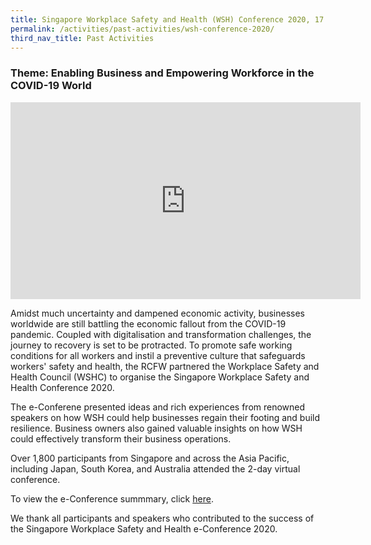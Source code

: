 ```yaml
---
title: Singapore Workplace Safety and Health (WSH) Conference 2020, 17 - 18 Nov 2020 
permalink: /activities/past-activities/wsh-conference-2020/
third_nav_title: Past Activities
---
```

### Theme: Enabling Business and Empowering Workforce in the COVID-19 World

<div class="fb-video">
<iframe width="560" height="315" src="https://fb.watch/4eJLEmi44C/" frameborder="0" allow="accelerometer; autoplay; clipboard-write; encrypted-media; gyroscope; picture-in-picture" allowfullscreen></iframe>
</div>

Amidst much uncertainty and dampened economic activity, businesses worldwide are still battling the economic fallout from the COVID-19 pandemic. Coupled with digitalisation and transformation challenges, the journey to recovery is set to be protracted. To promote safe working conditions for all workers and instil a preventive culture that safeguards workers' safety and health, the RCFW partnered the Workplace Safety and Health Council (WSHC) to organise the Singapore Workplace Safety and Health Conference 2020. 

The e-Conferene presented ideas and rich experiences from renowned speakers on how WSH could help businesses regain their footing and build resilience. Business owners also gained valuable insights on how WSH could effectively transform their business operations. 

Over 1,800 participants from Singapore and across the Asia Pacific, including Japan, South Korea, and Australia attended the 2-day virtual conference. 

<p>To view the e-Conference summmary, click <a href="https://www.tal.sg/wshc/Events/Conference/2020/The-Singapore-WSH-Conference-2020#/">here</a>.</p>

We thank all participants and speakers who contributed to the success of the Singapore Workplace Safety and Health e-Conference 2020. 
